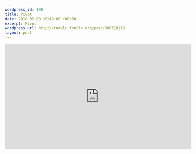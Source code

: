 ```yaml
--- 
wordpress_id: 190
title: Pivot
date: 2010-02-09 10:49:00 +00:00
excerpt: Pivot
wordpress_url: http://tumblr.footle.org/post/380318119
layout: post
---
```

<div class="video-container">
<iframe src="http://player.vimeo.com/video/9178331?title=0&amp;byline=0&amp;portrait=0" width="601" height="338" frameborder="0" webkitAllowFullScreen allowFullScreen></iframe>
</div>
